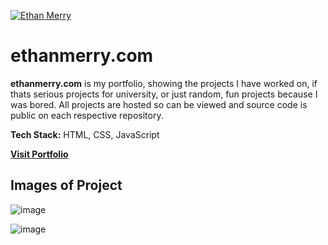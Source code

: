 [![Ethan Merry](https://github.com/user-attachments/assets/0a2cf949-6df4-4992-9c1b-d224f2cead86)](https://ethanmerry.com/)

# ethanmerry.com
**ethanmerry.com** is my portfolio, showing the projects I have worked on, if thats serious projects for university, or just random, fun projects because I was bored. All projects are hosted so can be viewed and source code is public on each respective repository.

**Tech Stack:** HTML, CSS, JavaScript

[**Visit Portfolio**](https://ethanmerry.com/)

## Images of Project
![image](https://github.com/user-attachments/assets/e0e5afdb-45a9-4363-8636-520cf5a94a6f)

![image](https://github.com/user-attachments/assets/de65ac5d-c347-426b-9df5-6b97c5445ebd)
